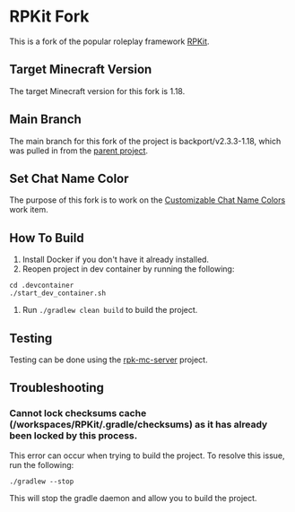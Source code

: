# RPKit Fork
This is a fork of the popular roleplay framework [RPKit](https://github.com/RP-Kit/RPKit).

## Target Minecraft Version
The target Minecraft version for this fork is 1.18.

## Main Branch
The main branch for this fork of the project is backport/v2.3.3-1.18, which was pulled in from the [parent project](https://github.com/RP-Kit/RPKit/tree/backport/v2.3.3-1.18).

## Set Chat Name Color
The purpose of this fork is to work on the [Customizable Chat Name Colors](https://github.com/RP-Kit/RPKit/issues/658) work item.

## How To Build
1. Install Docker if you don't have it already installed.
1. Reopen project in dev container by running the following:
```
cd .devcontainer
./start_dev_container.sh
```
1. Run `./gradlew clean build` to build the project.

## Testing
Testing can be done using the [rpk-mc-server](https://github.com/dmccoystephenson/rpk-mc-server) project.

## Troubleshooting
### Cannot lock checksums cache (/workspaces/RPKit/.gradle/checksums) as it has already been locked by this process.
This error can occur when trying to build the project. To resolve this issue, run the following:
```
./gradlew --stop
```
This will stop the gradle daemon and allow you to build the project.
